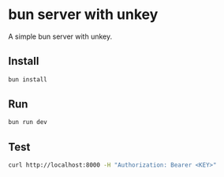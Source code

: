 # bun server with unkey

A simple bun server with unkey.

## Install

```bash
bun install
```

## Run

```bash
bun run dev
```

## Test

```bash
curl http://localhost:8000 -H "Authorization: Bearer <KEY>"
```